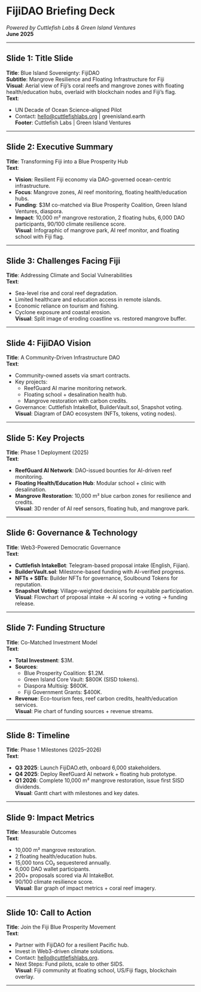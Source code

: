 # FijiDAO Briefing Deck
*Powered by Cuttlefish Labs & Green Island Ventures*  
**June 2025**

---

## Slide 1: Title Slide
**Title**: Blue Island Sovereignty: FijiDAO  
**Subtitle**: Mangrove Resilience and Floating Infrastructure for Fiji  
**Visual**: Aerial view of Fiji’s coral reefs and mangrove zones with floating health/education hubs, overlaid with blockchain nodes and Fiji’s flag.  
**Text**:  
- UN Decade of Ocean Science-aligned Pilot  
- Contact: [hello@cuttlefishlabs.org](mailto:hello@cuttlefishlabs.org) | greenisland.earth  
**Footer**: Cuttlefish Labs | Green Island Ventures

---

## Slide 2: Executive Summary
**Title**: Transforming Fiji into a Blue Prosperity Hub  
**Text**:  
- **Vision**: Resilient Fiji economy via DAO-governed ocean-centric infrastructure.  
- **Focus**: Mangrove zones, AI reef monitoring, floating health/education hubs.  
- **Funding**: $3M co-matched via Blue Prosperity Coalition, Green Island Ventures, diaspora.  
- **Impact**: 10,000 m² mangrove restoration, 2 floating hubs, 6,000 DAO participants, 90/100 climate resilience score.  
**Visual**: Infographic of mangrove park, AI reef monitor, and floating school with Fiji flag.

---

## Slide 3: Challenges Facing Fiji
**Title**: Addressing Climate and Social Vulnerabilities  
**Text**:  
- Sea-level rise and coral reef degradation.  
- Limited healthcare and education access in remote islands.  
- Economic reliance on tourism and fishing.  
- Cyclone exposure and coastal erosion.  
**Visual**: Split image of eroding coastline vs. restored mangrove buffer.  

---

## Slide 4: FijiDAO Vision
**Title**: A Community-Driven Infrastructure DAO  
**Text**:  
- Community-owned assets via smart contracts.  
- Key projects:  
  - ReefGuard AI marine monitoring network.  
  - Floating school + desalination health hub.  
  - Mangrove restoration with carbon credits.  
- Governance: Cuttlefish IntakeBot, BuilderVault.sol, Snapshot voting.  
**Visual**: Diagram of DAO ecosystem (NFTs, tokens, voting nodes).

---

## Slide 5: Key Projects
**Title**: Phase 1 Deployment (2025)  
**Text**:  
- **ReefGuard AI Network**: DAO-issued bounties for AI-driven reef monitoring.  
- **Floating Health/Education Hub**: Modular school + clinic with desalination.  
- **Mangrove Restoration**: 10,000 m² blue carbon zones for resilience and credits.  
**Visual**: 3D render of AI reef sensors, floating hub, and mangrove park.

---

## Slide 6: Governance & Technology
**Title**: Web3-Powered Democratic Governance  
**Text**:  
- **Cuttlefish IntakeBot**: Telegram-based proposal intake (English, Fijian).  
- **BuilderVault.sol**: Milestone-based funding with AI-verified progress.  
- **NFTs + SBTs**: Builder NFTs for governance, Soulbound Tokens for reputation.  
- **Snapshot Voting**: Village-weighted decisions for equitable participation.  
**Visual**: Flowchart of proposal intake → AI scoring → voting → funding release.

---

## Slide 7: Funding Structure
**Title**: Co-Matched Investment Model  
**Text**:  
- **Total Investment**: $3M.  
- **Sources**:  
  - Blue Prosperity Coalition: $1.2M.  
  - Green Island Core Vault: $800K (SISD tokens).  
  - Diaspora Multisig: $600K.  
  - Fiji Government Grants: $400K.  
- **Revenue**: Eco-tourism fees, reef carbon credits, health/education services.  
**Visual**: Pie chart of funding sources + revenue streams.

---

## Slide 8: Timeline
**Title**: Phase 1 Milestones (2025–2026)  
**Text**:  
- **Q3 2025**: Launch FijiDAO.eth, onboard 6,000 stakeholders.  
- **Q4 2025**: Deploy ReefGuard AI network + floating hub prototype.  
- **Q1 2026**: Complete 10,000 m² mangrove restoration, issue first SISD dividends.  
**Visual**: Gantt chart with milestones and key dates.

---

## Slide 9: Impact Metrics
**Title**: Measurable Outcomes  
**Text**:  
- 10,000 m² mangrove restoration.  
- 2 floating health/education hubs.  
- 15,000 tons CO₂ sequestered annually.  
- 6,000 DAO wallet participants.  
- 200+ proposals scored via AI IntakeBot.  
- 90/100 climate resilience score.  
**Visual**: Bar graph of impact metrics + coral reef imagery.

---

## Slide 10: Call to Action
**Title**: Join the Fiji Blue Prosperity Movement  
**Text**:  
- Partner with FijiDAO for a resilient Pacific hub.  
- Invest in Web3-driven climate solutions.  
- Contact: [hello@cuttlefishlabs.org](mailto:hello@cuttlefishlabs.org).  
- Next Steps: Fund pilots, scale to other SIDS.  
**Visual**: Fiji community at floating school, US/Fiji flags, blockchain overlay.

---